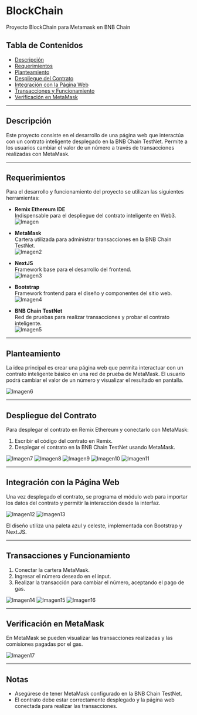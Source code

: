# BlockChain

Proyecto BlockChain para Metamask en BNB Chain

## Tabla de Contenidos

- [Descripción](#descripción)
- [Requerimientos](#requerimientos)
- [Planteamiento](#planteamiento)
- [Despliegue del Contrato](#despliegue-del-contrato)
- [Integración con la Página Web](#integración-con-la-página-web)
- [Transacciones y Funcionamiento](#transacciones-y-funcionamiento)
- [Verificación en MetaMask](#verificación-en-metamask)

---

## Descripción

Este proyecto consiste en el desarrollo de una página web que interactúa con un contrato inteligente desplegado en la BNB Chain TestNet. Permite a los usuarios cambiar el valor de un número a través de transacciones realizadas con MetaMask.

---

## Requerimientos

Para el desarrollo y funcionamiento del proyecto se utilizan las siguientes herramientas:

- **Remix Ethereum IDE**  
  Indispensable para el despliegue del contrato inteligente en Web3.  
  ![Imagen](./Pics/1.png)

- **MetaMask**  
  Cartera utilizada para administrar transacciones en la BNB Chain TestNet.  
  ![Imagen2](./Pics/2.png)

- **NextJS**  
  Framework base para el desarrollo del frontend.  
  ![Imagen3](./Pics/3.png)

- **Bootstrap**  
  Framework frontend para el diseño y componentes del sitio web.  
  ![Imagen4](./Pics/4.png)

- **BNB Chain TestNet**  
  Red de pruebas para realizar transacciones y probar el contrato inteligente.  
  ![Imagen5](./Pics/5.png)

---

## Planteamiento

La idea principal es crear una página web que permita interactuar con un contrato inteligente básico en una red de prueba de MetaMask. El usuario podrá cambiar el valor de un número y visualizar el resultado en pantalla.

![Imagen6](./Pics/6.png)

---

## Despliegue del Contrato

Para desplegar el contrato en Remix Ethereum y conectarlo con MetaMask:

1. Escribir el código del contrato en Remix.
2. Desplegar el contrato en la BNB Chain TestNet usando MetaMask.

![Imagen7](./Pics/7.png)
![Imagen8](./Pics/8.png)
![Imagen9](./Pics/9.png)
![Imagen10](./Pics/10.png)
![Imagen11](./Pics/11.png)

---

## Integración con la Página Web

Una vez desplegado el contrato, se programa el módulo web para importar los datos del contrato y permitir la interacción desde la interfaz.

![Imagen12](./Pics/12.png)
![Imagen13](./Pics/13.png)

El diseño utiliza una paleta azul y celeste, implementada con Bootstrap y Next.JS.

---

## Transacciones y Funcionamiento

1. Conectar la cartera MetaMask.
2. Ingresar el número deseado en el input.
3. Realizar la transacción para cambiar el número, aceptando el pago de gas.

![Imagen14](./Pics/14.png)
![Imagen15](./Pics/15.png)
![Imagen16](./Pics/16.png)

---

## Verificación en MetaMask

En MetaMask se pueden visualizar las transacciones realizadas y las comisiones pagadas por el gas.

![Imagen17](./Pics/17.png)

---

## Notas

- Asegúrese de tener MetaMask configurado en la BNB Chain TestNet.
- El contrato debe estar correctamente desplegado y la página web conectada para realizar las transacciones.